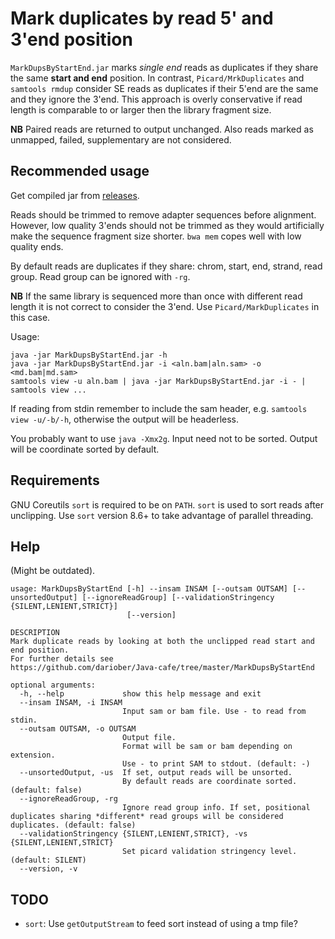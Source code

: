 # Mark duplicates by read 5' and 3'end position

`MarkDupsByStartEnd.jar` marks *single end* reads as duplicates if they share the
same **start and end** position. 
In contrast, `Picard/MrkDuplicates` and `samtools rmdup` consider SE reads as duplicates if their 5'end
are the same and they ignore the 3'end. This approach is overly conservative if read length is comparable
to or larger then the library fragment size.

**NB** Paired reads are returned to output unchanged. 
Also reads marked as unmapped, failed, supplementary are not considered.

## Recommended usage

Get compiled jar from [releases](https://github.com/dariober/Java-cafe/releases).

Reads should be trimmed to remove adapter sequences before alignment. 
However, low quality 3'ends should not be trimmed as they would artificially make the sequence fragment size
shorter. `bwa mem` copes well with low quality ends.

By default reads are duplicates if they share: chrom, start, end, strand, read group. Read group can be ignored with `-rg`.

**NB** If the same library is sequenced more than once with different read length it is not correct to consider the 3'end. 
Use `Picard/MarkDuplicates` in this case. 

Usage:

    java -jar MarkDupsByStartEnd.jar -h
    java -jar MarkDupsByStartEnd.jar -i <aln.bam|aln.sam> -o <md.bam|md.sam>
    samtools view -u aln.bam | java -jar MarkDupsByStartEnd.jar -i - | samtools view ...

If reading from stdin remember to include the sam header, e.g. `samtools view -u/-b/-h`, otherwise
the output will be headerless. 

You probably want to use `java -Xmx2g`. 
Input need not to be sorted. Output will be coordinate sorted by default.

## Requirements 

GNU Coreutils `sort` is required to be on `PATH`. `sort` is used to sort reads after unclipping.
Use `sort` version 8.6+ to take advantage of parallel threading.

## Help

(Might be outdated).

	usage: MarkDupsByStartEnd [-h] --insam INSAM [--outsam OUTSAM] [--unsortedOutput] [--ignoreReadGroup] [--validationStringency {SILENT,LENIENT,STRICT}]
	                          [--version]
	
	DESCRIPTION
	Mark duplicate reads by looking at both the unclipped read start and end position.
	For further details see
	https://github.com/dariober/Java-cafe/tree/master/MarkDupsByStartEnd
	
	optional arguments:
	  -h, --help             show this help message and exit
	  --insam INSAM, -i INSAM
	                         Input sam or bam file. Use - to read from stdin.
	  --outsam OUTSAM, -o OUTSAM
	                         Output file.
	                         Format will be sam or bam depending on extension.
	                         Use - to print SAM to stdout. (default: -)
	  --unsortedOutput, -us  If set, output reads will be unsorted.
	                         By default reads are coordinate sorted. (default: false)
	  --ignoreReadGroup, -rg
	                         Ignore read group info. If set, positional duplicates sharing *different* read groups will be considered duplicates. (default: false)
	  --validationStringency {SILENT,LENIENT,STRICT}, -vs {SILENT,LENIENT,STRICT}
	                         Set picard validation stringency level. (default: SILENT)
	  --version, -v


## TODO

* `sort`: Use `getOutputStream` to feed sort instead of using a tmp file?
 